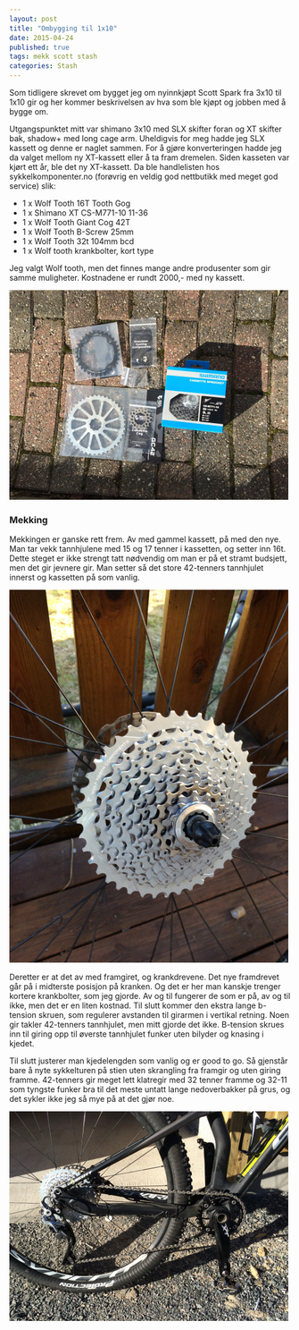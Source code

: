 ```yaml
---
layout: post
title: "Ombygging til 1x10"
date: 2015-04-24
published: true
tags: mekk scott stash
categories: Stash
---
```


Som tidligere skrevet om bygget jeg om nyinnkjøpt Scott Spark fra 3x10 til 1x10 gir og her kommer beskrivelsen av hva som ble kjøpt og jobben med å bygge om. 

Utgangspunktet mitt var shimano 3x10 med SLX skifter foran og XT skifter bak, shadow+ med long cage arm. Uheldigvis for meg hadde jeg SLX kassett og denne er naglet sammen. For å gjøre konverteringen hadde jeg da valget mellom ny XT-kassett eller å ta fram dremelen. Siden kasseten var kjørt ett år, ble det ny XT-kassett. Da ble handlelisten hos sykkelkomponenter.no (forøvrig en veldig god nettbutikk med meget god service) slik:

* 1 x Wolf Tooth 16T Tooth Gog
* 1 x Shimano XT CS-M771-10 11-36
* 1 x Wolf Tooth Giant Cog 42T
* 1 x Wolf Tooth B-Screw 25mm
* 1 x Wolf Tooth 32t 104mm bcd
* 1 x Wolf tooth krankbolter, kort type

Jeg valgt Wolf tooth, men det finnes mange andre produsenter som gir samme muligheter. Kostnadene er rundt 2000,- med ny kassett. 

<img src="/assets/om1.jpg" alt="Utstyret"/>

### Mekking
Mekkingen er ganske rett frem. Av med gammel kassett, på med den nye. Man tar vekk tannhjulene med 15 og 17 tenner i kassetten, og setter inn 16t. Dette steget er ikke strengt tatt nødvendig om man er på et stramt budsjett, men det gir jevnere gir. Man setter så det store 42-tenners tannhjulet innerst og kassetten på som vanlig. 

<img src="/assets/om2.jpg" alt="Kassetten"/>

Deretter er at det av med framgiret, og krankdrevene. Det nye framdrevet går på i midterste posisjon på kranken. Og det er her man kanskje trenger kortere krankbolter, som jeg gjorde. Av og til fungerer de som er på, av og til ikke, men det er en liten kostnad. Til slutt kommer den ekstra lange b-tension skruen, som regulerer avstanden til girarmen i vertikal retning. Noen gir takler 42-tenners tannhjulet, men mitt gjorde det ikke. B-tension skrues inn til giring opp til øverste tannhjulet funker uten bilyder og knasing i kjedet. 

Til slutt justerer man kjedelengden som vanlig og er good to go. Så gjenstår bare å nyte sykkelturen på stien uten skrangling fra framgir og uten giring framme. 42-tenners gir meget lett klatregir med 32 tenner framme og 32-11 som tyngste funker bra til det meste untatt lange nedoverbakker på grus, og det sykler ikke jeg så mye på at det gjør noe. 

<img src="/assets/om3.jpg" alt="Ferdig"/>
